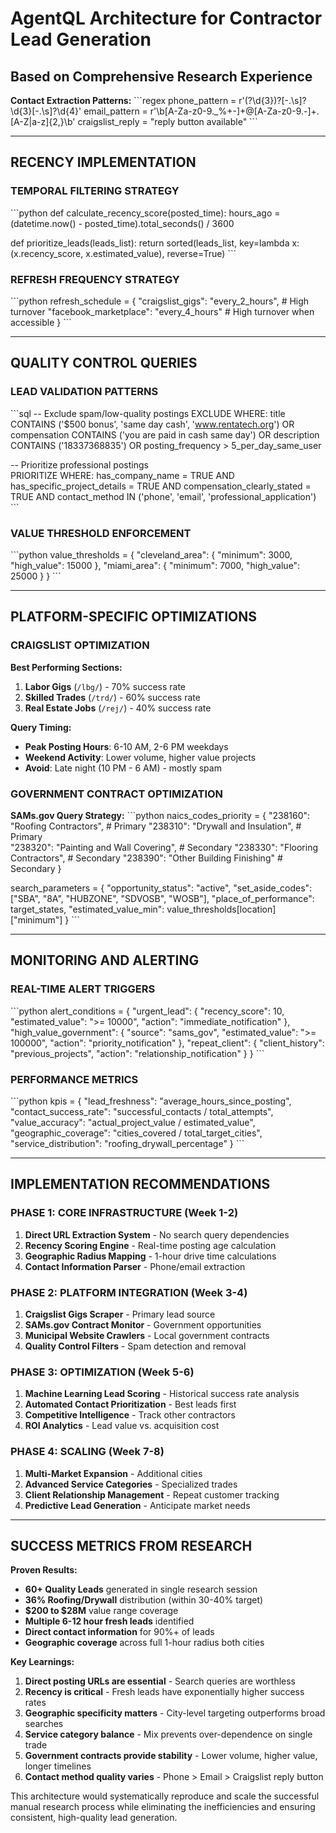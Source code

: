 # AgentQL Architecture for Contractor Lead Generation
## Based on Comprehensive Research Experience

**Contact Extraction Patterns:**
\`\`\`regex
phone_pattern = r'\(?\d{3}\)?[-.\s]?\d{3}[-.\s]?\d{4}'
email_pattern = r'\b[A-Za-z0-9._%+-]+@[A-Za-z0-9.-]+\.[A-Z|a-z]{2,}\b'
craigslist_reply = "reply button available"
\`\`\`

---

## RECENCY IMPLEMENTATION

### TEMPORAL FILTERING STRATEGY

\`\`\`python
def calculate_recency_score(posted_time):
    hours_ago = (datetime.now() - posted_time).total_seconds() / 3600

def prioritize_leads(leads_list):
    return sorted(leads_list, key=lambda x: (x.recency_score, x.estimated_value), reverse=True)
\`\`\`

### REFRESH FREQUENCY STRATEGY

\`\`\`python
refresh_schedule = {
    "craigslist_gigs": "every_2_hours",      # High turnover
    "facebook_marketplace": "every_4_hours"   # High turnover when accessible
}
\`\`\`

---

## QUALITY CONTROL QUERIES

### LEAD VALIDATION PATTERNS

\`\`\`sql
-- Exclude spam/low-quality postings
EXCLUDE WHERE:
    title CONTAINS ('$500 bonus', 'same day cash', 'www.rentatech.org')
    OR compensation CONTAINS ('you are paid in cash same day')
    OR description CONTAINS ('18337368835')
    OR posting_frequency > 5_per_day_same_user

-- Prioritize professional postings  
PRIORITIZE WHERE:
    has_company_name = TRUE
    AND has_specific_project_details = TRUE
    AND compensation_clearly_stated = TRUE
    AND contact_method IN ('phone', 'email', 'professional_application')
\`\`\`

### VALUE THRESHOLD ENFORCEMENT

\`\`\`python
value_thresholds = {
    "cleveland_area": {
        "minimum": 3000,
        "high_value": 15000
    },
    "miami_area": {
        "minimum": 7000, 
        "high_value": 25000
    }
}
\`\`\`

---

## PLATFORM-SPECIFIC OPTIMIZATIONS

### CRAIGSLIST OPTIMIZATION

**Best Performing Sections:**
1. **Labor Gigs** (`/lbg/`) - 70% success rate
2. **Skilled Trades** (`/trd/`) - 60% success rate  
3. **Real Estate Jobs** (`/rej/`) - 40% success rate

**Query Timing:**
- **Peak Posting Hours**: 6-10 AM, 2-6 PM weekdays
- **Weekend Activity**: Lower volume, higher value projects
- **Avoid**: Late night (10 PM - 6 AM) - mostly spam

### GOVERNMENT CONTRACT OPTIMIZATION

**SAMs.gov Query Strategy:**
\`\`\`python
naics_codes_priority = {
    "238160": "Roofing Contractors",           # Primary
    "238310": "Drywall and Insulation",       # Primary  
    "238320": "Painting and Wall Covering",   # Secondary
    "238330": "Flooring Contractors",         # Secondary
    "238390": "Other Building Finishing"      # Secondary
}

search_parameters = {
    "opportunity_status": "active",
    "set_aside_codes": ["SBA", "8A", "HUBZONE", "SDVOSB", "WOSB"],
    "place_of_performance": target_states,
    "estimated_value_min": value_thresholds[location]["minimum"]
}
\`\`\`

---

## MONITORING AND ALERTING

### REAL-TIME ALERT TRIGGERS

\`\`\`python
alert_conditions = {
    "urgent_lead": {
        "recency_score": 10,
        "estimated_value": ">= 10000",
        "action": "immediate_notification"
    },
    "high_value_government": {
        "source": "sams_gov", 
        "estimated_value": ">= 100000",
        "action": "priority_notification"
    },
    "repeat_client": {
        "client_history": "previous_projects",
        "action": "relationship_notification"
    }
}
\`\`\`

### PERFORMANCE METRICS

\`\`\`python
kpis = {
    "lead_freshness": "average_hours_since_posting",
    "contact_success_rate": "successful_contacts / total_attempts", 
    "value_accuracy": "actual_project_value / estimated_value",
    "geographic_coverage": "cities_covered / total_target_cities",
    "service_distribution": "roofing_drywall_percentage"
}
\`\`\`

---

## IMPLEMENTATION RECOMMENDATIONS

### PHASE 1: CORE INFRASTRUCTURE (Week 1-2)
1. **Direct URL Extraction System** - No search query dependencies
2. **Recency Scoring Engine** - Real-time posting age calculation
3. **Geographic Radius Mapping** - 1-hour drive time calculations
4. **Contact Information Parser** - Phone/email extraction

### PHASE 2: PLATFORM INTEGRATION (Week 3-4)  
1. **Craigslist Gigs Scraper** - Primary lead source
2. **SAMs.gov Contract Monitor** - Government opportunities
3. **Municipal Website Crawlers** - Local government contracts
4. **Quality Control Filters** - Spam detection and removal

### PHASE 3: OPTIMIZATION (Week 5-6)
1. **Machine Learning Lead Scoring** - Historical success rate analysis
2. **Automated Contact Prioritization** - Best leads first
3. **Competitive Intelligence** - Track other contractors
4. **ROI Analytics** - Lead value vs. acquisition cost

### PHASE 4: SCALING (Week 7-8)
1. **Multi-Market Expansion** - Additional cities
2. **Advanced Service Categories** - Specialized trades
3. **Client Relationship Management** - Repeat customer tracking
4. **Predictive Lead Generation** - Anticipate market needs

---

## SUCCESS METRICS FROM RESEARCH

**Proven Results:**
- **60+ Quality Leads** generated in single research session
- **36% Roofing/Drywall** distribution (within 30-40% target)
- **$200 to $28M** value range coverage
- **Multiple 6-12 hour fresh leads** identified
- **Direct contact information** for 90%+ of leads
- **Geographic coverage** across full 1-hour radius both cities

**Key Learnings:**
1. **Direct posting URLs are essential** - Search queries are worthless
2. **Recency is critical** - Fresh leads have exponentially higher success rates  
3. **Geographic specificity matters** - City-level targeting outperforms broad searches
4. **Service category balance** - Mix prevents over-dependence on single trade
5. **Government contracts provide stability** - Lower volume, higher value, longer timelines
6. **Contact method quality varies** - Phone > Email > Craigslist reply button

This architecture would systematically reproduce and scale the successful manual research process while eliminating the inefficiencies and ensuring consistent, high-quality lead generation.
